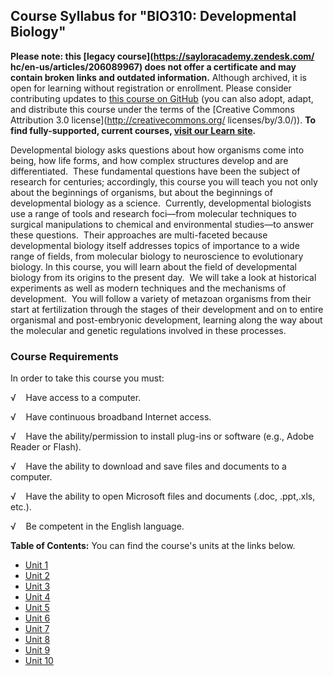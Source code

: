 Course Syllabus for "BIO310: Developmental Biology"
---------------------------------------------------

**Please note: this [legacy course](https://sayloracademy.zendesk.com/
hc/en-us/articles/206089967) does not offer a certificate and may contain 
broken links and outdated information.** Although archived, it is open 
for learning without registration or enrollment. Please consider contributing 
updates to [this course on GitHub](https://github.com/saylordotorg/course_bio310) 
(you can also adopt, adapt, and distribute this course under the terms of 
the [Creative Commons Attribution 3.0 license](http://creativecommons.org/
licenses/by/3.0/)). **To find fully-supported, current courses, [visit our 
Learn site](https://learn.saylor.org).**

Developmental biology asks questions about how organisms come into
being, how life forms, and how complex structures develop and are
differentiated.  These fundamental questions have been the subject of
research for centuries; accordingly, this course you will teach you not
only about the beginnings of organisms, but about the beginnings of
developmental biology as a science.  Currently, developmental biologists
use a range of tools and research foci—from molecular techniques to
surgical manipulations to chemical and environmental studies—to answer
these questions.  Their approaches are multi-faceted because
developmental biology itself addresses topics of importance to a wide
range of fields, from molecular biology to neuroscience to evolutionary
biology. In this course, you will learn about the field of developmental
biology from its origins to the present day.  We will take a look at
historical experiments as well as modern techniques and the mechanisms
of development.  You will follow a variety of metazoan organisms from
their start at fertilization through the stages of their development and
on to entire organismal and post-embryonic development, learning along
the way about the molecular and genetic regulations involved in these
processes.

### Course Requirements

In order to take this course you must:

√    Have access to a computer.

√    Have continuous broadband Internet access.

√    Have the ability/permission to install plug-ins or software (e.g.,
Adobe Reader or Flash).

√    Have the ability to download and save files and documents to a
computer.

√    Have the ability to open Microsoft files and documents (.doc,
.ppt,.xls, etc.).

√    Be competent in the English language.

**Table of Contents:** You can find the course's units at the links below.

- [Unit 1](https://legacy.saylor.org/bio310/Unit01/)
- [Unit 2](https://legacy.saylor.org/bio310/Unit02/)
- [Unit 3](https://legacy.saylor.org/bio310/Unit03/)
- [Unit 4](https://legacy.saylor.org/bio310/Unit04/)
- [Unit 5](https://legacy.saylor.org/bio310/Unit05/)
- [Unit 6](https://legacy.saylor.org/bio310/Unit06/)
- [Unit 7](https://legacy.saylor.org/bio310/Unit07/)
- [Unit 8](https://legacy.saylor.org/bio310/Unit08/)
- [Unit 9](https://legacy.saylor.org/bio310/Unit09/)
- [Unit 10](https://legacy.saylor.org/bio310/Unit10/)
